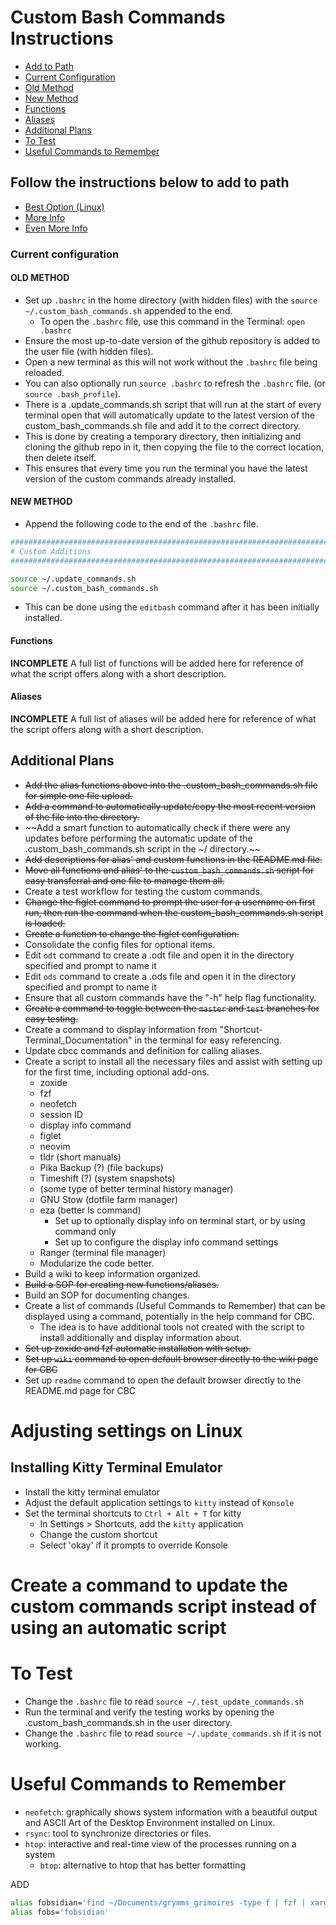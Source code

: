 # Custom Bash Commands Instructions

* [Add to Path](https://github.com/iop098321qwe/custom_bash_commands?tab=readme-ov-file#follow-the-instructions-below-to-add-to-path)
* [Current Configuration](https://github.com/iop098321qwe/custom_bash_commands?tab=readme-ov-file#current-configuration)
* [Old Method](https://github.com/iop098321qwe/custom_bash_commands?tab=readme-ov-file#old-method)
* [New Method](https://github.com/iop098321qwe/custom_bash_commands?tab=readme-ov-file#new-method)
* [Functions](https://github.com/iop098321qwe/custom_bash_commands?tab=readme-ov-file#functions)
* [Aliases](https://github.com/iop098321qwe/custom_bash_commands?tab=readme-ov-file#aliases)
* [Additional Plans](https://github.com/iop098321qwe/custom_bash_commands?tab=readme-ov-file#additional-plans)
* [To Test](https://github.com/iop098321qwe/custom_bash_commands?tab=readme-ov-file#to-test)
* [Useful Commands to Remember](https://github.com/iop098321qwe/custom_bash_commands?tab=readme-ov-file#useful-commands-to-remember)

## Follow the instructions below to add to path

* [Best Option (Linux)](https://medium.com/devnetwork/how-to-create-your-own-custom-terminal-commands-c5008782a78e)
* [More Info](https://gitbetter.substack.com/p/automate-repetitive-tasks-with-custom)
* [Even More Info](https://betterprogramming.pub/create-custom-terminal-commands-or-shortcuts-alias-8cc8b2c3f45b)

### Current configuration

#### OLD METHOD

* Set up `.bashrc` in the home directory (with hidden files) with the `source ~/.custom_bash_commands.sh` appended to the end.
  * To open the `.bashrc` file, use this command in the Terminal: `open .bashrc`
* Ensure the most up-to-date version of the github repository is added to the user file (with hidden files).
* Open a new terminal as this will not work without the `.bashrc` file being reloaded.
* You can also optionally run `source .bashrc` to refresh the `.bashrc` file. (or `source .bash_profile`).
* There is a .update_commands.sh script that will run at the start of every terminal open that will automatically update to the latest version of the custom_bash_commands.sh file and add it to the correct directory.
* This is done by creating a temporary directory, then initializing and cloning the github repo in it, then copying the file to the correct location, then delete itself.
* This ensures that every time you run the terminal you have the latest version of the custom commands already installed.

#### NEW METHOD

* Append the following code to the end of the `.bashrc` file.

```bash
###################################################################################################################################################################
# Custom Additions
###################################################################################################################################################################

source ~/.update_commands.sh
source ~/.custom_bash_commands.sh
```

* This can be done using the `editbash` command after it has been initially installed.

#### Functions

**INCOMPLETE**
A full list of functions will be added here for reference of what the script offers along with a short description.

#### Aliases

**INCOMPLETE**
A full list of aliases will be added here for reference of what the script offers along with a short description.

## Additional Plans

* ~~Add the alias functions above into the .custom_bash_commands.sh file for simple one file upload.~~
* ~~Add a command to automatically update/copy the most recent version of the file into the <user> directory.~~
* ~~Add a smart function to automatically check if there were any updates before performing the automatic update of the .custom_bash_commands.sh script in the ~/ directory.~~
* ~~Add descriptions for alias' and custom functions in the README.md file.~~
* ~~Move all functions and alias' to the `custom_bash_commands.sh` script for easy transferral and one file to manage them all.~~
* Create a test workflow for testing the custom commands.
* ~~Change the figlet command to prompt the user for a username on first run, then run the command when the custom_bash_commands.sh script is loaded.~~
* ~~Create a function to change the figlet configuration.~~
* Consolidate the config files for optional items.
* Edit `odt` command to create a .odt file and open it in the directory specified and prompt to name it
* Edit `ods` command to create a .ods file and open it in the directory specified and prompt to name it
* Ensure that all custom commands have the "-h" help flag functionality.
* ~~Create a command to toggle between the `master` and `test` branches for easy testing.~~
* Create a command to display information from "Shortcut-Terminal_Documentation" in the terminal for easy referencing.
* Update cbcc commands and definition for calling aliases.
* Create a script to install all the necessary files and assist with setting up for the first time, including optional add-ons.
  * zoxide
  * fzf
  * neofetch
  * session ID
  * display info command
  * figlet
  * neovim
  * tldr (short manuals)
  * Pika Backup (?) (file backups)
  * Timeshift (?) (system snapshots)
  * (some type of better terminal history manager)
  * GNU Stow (dotfile farm manager)
  * eza (better ls command)
    * Set up to optionally display info on terminal start, or by using command only
    * Set up to configure the display info command settings
  * Ranger (terminal file manager)
  * Modularize the code better.
* Build a wiki to keep information organized.
* ~~Build a SOP for creating new functions/aliases.~~
* Build an SOP for documenting changes.
* Create a list of commands (Useful Commands to Remember) that can be displayed using a command, potentially in the help command for CBC.
  * The idea is to have additional tools not created with the script to install additionally and display information about.
* ~~Set up zoxide and fzf automatic installation with setup.~~
* ~~Set up `wiki` command to open default browser directly to the wiki page for CBC~~
* Set up `readme` command to open the default browser directly to the README.md page for CBC

# Adjusting settings on Linux

## Installing Kitty Terminal Emulator

* Install the kitty terminal emulator
* Adjust the default application settings to `kitty` instead of `Konsole`
* Set the terminal shortcuts to `Ctrl + Alt + T` for kitty
  * In Settings > Shortcuts, add the `kitty` application
  * Change the custom shortcut
  * Select 'okay' if it prompts to override Konsole

# Create a command to update the custom commands script instead of using an automatic script

# To Test

* Change the `.bashrc` file to read `source ~/.test_update_commands.sh`
* Run the terminal and verify the testing works by opening the .custom_bash_commands.sh in the user directory.
* Change the `.bashrc` file to read `source ~/.update_commands.sh` if it is not working.

# Useful Commands to Remember

* `neofetch`: graphically shows system information with a beautiful output and ASCII Art of the Desktop Environment installed on Linux.
* `rsync`: tool to synchronize directories or files.
* `htop`: interactive and real-time view of the processes running on a system
  * `btop`: alternative to htop that has better formatting

ADD

```bash
alias fobsidian='find ~/Documents/grymms_grimoires -type f | fzf | xargs -I {} obsidian "obsidian://open?vault=$(basename ~/Documents/grymms_grimoires)&file={}'
alias fobs='fobsidian'
```
